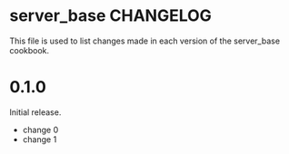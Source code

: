 # server_base CHANGELOG

This file is used to list changes made in each version of the server_base cookbook.

# 0.1.0

Initial release.

- change 0
- change 1

